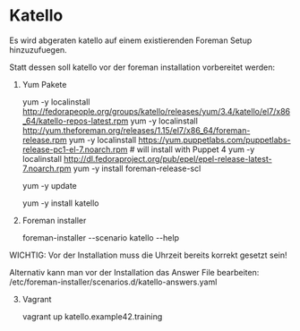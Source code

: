 # Katello

Es wird abgeraten katello auf einem existierenden Foreman Setup hinzuzufuegen.

Statt dessen soll katello vor der foreman installation vorbereitet werden:

1. Yum Pakete

    yum -y localinstall http://fedorapeople.org/groups/katello/releases/yum/3.4/katello/el7/x86_64/katello-repos-latest.rpm
    yum -y localinstall http://yum.theforeman.org/releases/1.15/el7/x86_64/foreman-release.rpm
    yum -y localinstall https://yum.puppetlabs.com/puppetlabs-release-pc1-el-7.noarch.rpm # will install with Puppet 4
    yum -y localinstall http://dl.fedoraproject.org/pub/epel/epel-release-latest-7.noarch.rpm
    yum -y install foreman-release-scl

    yum -y update

    yum -y install katello

2. Foreman installer

    foreman-installer --scenario katello --help

WICHTIG: Vor der Installation muss die Uhrzeit bereits korrekt gesetzt sein!

Alternativ kann man vor der Installation das Answer File bearbeiten:
/etc/foreman-installer/scenarios.d/katello-answers.yaml

3. Vagrant

    vagrant up katello.example42.training

